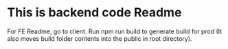 # This is backend code Readme

For FE Readme, go to client.
Run npm run build to generate build for prod (It also moves build folder contents into the public in root directory).
